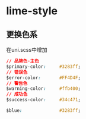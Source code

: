 # lime-style

## 更换色系
在uni.scss中增加
```css
// 品牌色-主色
$primary-color: 	#3283ff;
// 错误色
$error-color: 		#FF4D4F;
// 警告色
$warning-color: 	#ffb400;
// 成功色
$success-color: 	#34c471;

$blue: 				#3283ff;
```